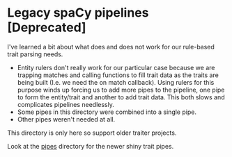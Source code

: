 # Legacy spaCy pipelines [Deprecated]

I've learned a bit about what does and does not work for our rule-based trait parsing needs.
- Entity rulers don't really work for our particular case because we are trapping matches and calling functions to fill trait data as the traits are being built (I.e. we need the on match callback). Using rulers for this purpose winds up forcing us to add more pipes to the pipeline, one pipe to form the entity/trait and another to add trait data. This both slows and complicates pipelines needlessly.
- Some pipes in this directory were combined into a single pipe.
- Other pipes weren't needed at all.

This directory is only here so support older traiter projects.

Look at the [pipes](../pipes) directory for the newer shiny trait pipes.
